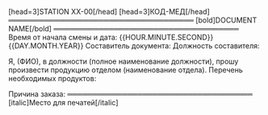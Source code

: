 [head=3]STATION XX-00[/head]
[head=3]КОД-МЕД[/head]
═════════════════════════════════════
[bold]DOCUMENT NAME[/bold]
═════════════════════════════════════
Время от начала смены и дата: {{HOUR.MINUTE.SECOND}} {{DAY.MONTH.YEAR}}
Составитель документа:
Должность составителя:

Я, (ФИО), в должности (полное наименование должности), прошу произвести продукцию отделом (наименование отдела).
Перечень необходимых продуктов:

Причина заказа:
═════════════════════════════════════
[italic]Место для печатей[/italic]

